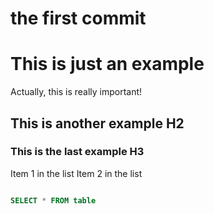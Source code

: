 # the first commit

# This is just an example 

Actually, this is really important! 

## This is another example H2

### This is the last example H3

Item 1 in the list 
Item 2 in the list 

```sql 

SELECT * FROM table 

```


